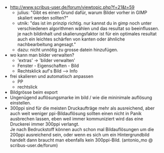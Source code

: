- <http://www.scribus-user.de/forum/viewtopic.php?f=21&t=59>
  - julius: "Gibt es einen Grund dafür, warum Bilder vorher in GIMP skaliert werden sollten?"
  - utnik: "das ist im prinzip richtig. nur kannst du in gimp noch unter verschiedenen algorithmen wählen und das resultat so beeinflussen. je nach bildinhalt und skalierungsfaktor ist für ein optimales resultat auch ein leichtes schärfen von kanten oder ähnliche nachbearbeitung angesagt."
  - dazu: nicht unnötig zu grosse datein hinzufügen.
- wo kann man bilder verwalten?
  - 'extras' → 'bilder verwalten'
  - Fenster - Eigenschaften - Bild
  - Rechtsklick auf's Bild --> Info
- frei skalieren und automatisch anpassen
  - PP
  - rechtslick
- Bildgrösse beim export
- Ungenügend auflösungsmarke im bild / wie die mininimale auflösung einstellen.
- 300ppi sind für die meisten Druckaufträge mehr als ausreichend, aber auch weit weniger ppi-Bildauflösung sollten einen nicht in Panik ausbrechen lassen, eben weil immer kommuniziert wird das eine Druckerei immer 300ppi verlangt.  
  Je nach Bedruckstoff können auch schon mal Bildauflösungen um die 200ppi ausreichend sein, oder wenn es sich um ein Hintergrundbild handelt dann braucht man ebenfalls kein 300ppi-Bild. (antonio_mo @ scribus-user.de/forum)
